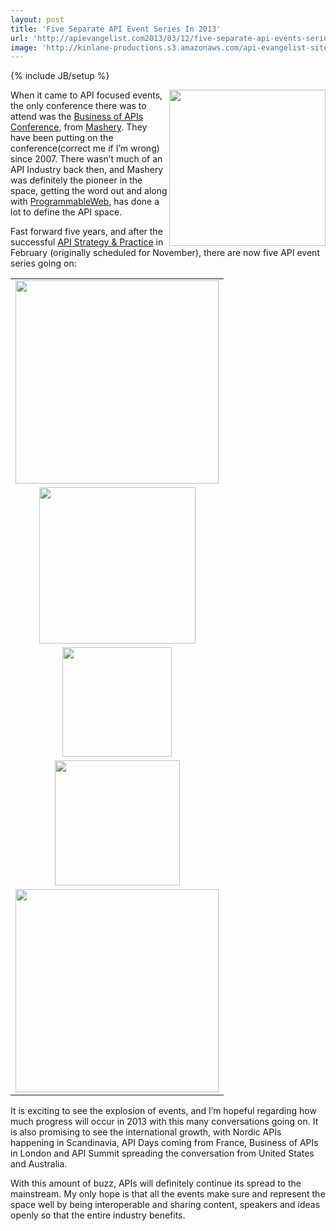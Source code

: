 ```yaml
---
layout: post
title: 'Five Separate API Event Series In 2013'
url: 'http://apievangelist.com2013/03/12/five-separate-api-events-series-in-2013/'
image: 'http://kinlane-productions.s3.amazonaws.com/api-evangelist-site/blog/tag-cloud-api-conference.png'
---
```

{% include JB/setup %}
<p>
     <img src=https://s3.amazonaws.com/kinlane-productions/events/tag-cloud-api-conference.png  width=250 align=right />
</p>
<p>
     When it came to API focused events, the only conference there was to attend was the <a title=Business of APIs Conference href=http://apiconference.com/>Business of APIs Conference</a>, from <a title=Mashery href=http://mashery.com>Mashery</a>. They have been putting on the conference(correct me if I’m wrong) since 2007. There wasn’t much of an API Industry back then, and Mashery was definitely the pioneer in the space, getting the word out and along with <a title=ProgrammableWeb href=http://programmableweb.com>ProgrammableWeb</a>, has done a lot to define the API space.
</p>
<p>
     Fast forward five years, and after the successful <a href=http://www.apistrategyconference.com/>API Strategy &amp; Practice</a> in February (originally scheduled for November), there are now five API event series going on:
</p>
<table cellspacing=15 cellpadding=15 align=center>
     <tbody>
          <tr>
               <td align=center>
                    <a href=http://apiconference.com/ target=_blank><img src=https://s3.amazonaws.com/kinlane-productions/events/business-of-apis-2012/bapi-logo.png  width=325 /></a>
               </td>
          </tr>
          <tr>
               <td align=center>
                    <a href=http://www.apistrategyconference.com/ target=_blank><img src=https://s3.amazonaws.com/kinlane-productions/events/api-strategy-practice-conference/api-strategy-practice-event-2.png  width=250 /></a>
               </td>
          </tr>
          <tr>
               <td align=center>
                    <a href=http://apidays.io/ target=_blank><img src=https://s3.amazonaws.com/kinlane-productions/events/api-days-paris-france/api-days-logo.png  width=175 /></a>
               </td>
          </tr>
          <tr>
               <td align=center>
                    <a href=http://nordicapis.com/ target=_blank><img src=https://s3.amazonaws.com/kinlane-productions/events/nordic-apis/nordic-apis-logo-2.png  width=200 /></a>
               </td>
          </tr>
          <tr>
               <td align=center>
                    <a href=http://pages.apigee.com/api-summit-tour-registration-pr.html target=_blank><img src=https://s3.amazonaws.com/kinlane-productions/events/api-summit/api-summit-logo.png  width=325 /></a>
               </td>
          </tr>
     </tbody>
</table>
<p>
     It is exciting to see the explosion of events, and I’m hopeful regarding how much progress will occur in 2013 with this many conversations going on. It is also promising to see the international growth, with Nordic APIs happening in Scandinavia, API Days coming from France, Business of APIs in London and API Summit spreading the conversation from United States and Australia.
</p>
<p>
     With this amount of buzz, APIs will definitely continue its spread to the mainstream. My only hope is that all the events make sure and represent the space well by being interoperable and sharing content, speakers and ideas openly so that the entire industry benefits.
</p>
